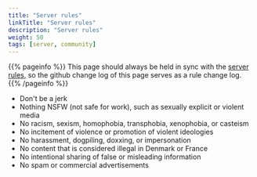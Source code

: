 ```yaml
---
title: "Server rules"
linkTitle: "Server rules"
description: "Server rules"
weight: 50
tags: [server, community]
---
```


{{% pageinfo %}}
This page should always be held in sync with the [server rules](https://datasci.social/about), so the github change log of this page serves as a rule change log.
{{% /pageinfo %}}

- Don't be a jerk
- Nothing NSFW (not safe for work), such as sexually explicit or violent media
- No racism, sexism, homophobia, transphobia, xenophobia, or casteism
- No incitement of violence or promotion of violent ideologies
- No harassment, dogpiling, doxxing, or impersonation
- No content that is considered illegal in Denmark or France
- No intentional sharing of false or misleading information
- No spam or commercial advertisements